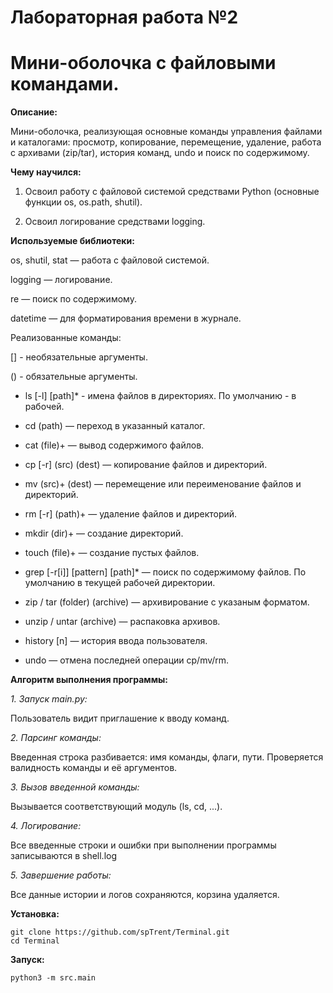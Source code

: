 # Лабораторная работа №2

# Мини-оболочка с файловыми командами.

**Описание:**

Мини-оболочка, реализующая основные команды управления файлами и каталогами: просмотр, копирование, перемещение, удаление, работа с архивами (zip/tar), история команд, undo и поиск по содержимому.

**Чему научился:**

1. Освоил работу с файловой системой средствами Python (основные функции os, os.path, shutil).

2. Освоил логирование средствами logging.

**Используемые библиотеки:**

os, shutil, stat — работа с файловой системой.

logging — логирование.

re — поиск по содержимому.

datetime — для форматирования времени в журнале.

Реализованные команды:

[] - необязательные аргументы.

() - обязательные аргументы.

- ls [-l] [path]* - имена файлов в директориях. По умолчанию - в рабочей.

- cd (path) — переход в указанный каталог.

- cat (file)+ — вывод содержимого файлов.

- cp [-r] (src) (dest) — копирование файлов и директорий.

- mv (src)+ (dest) — перемещение или переименование файлов и директорий.

- rm [-r] (path)+ — удаление файлов и директорий.

- mkdir (dir)+ — создание директорий.

- touch (file)+ — создание пустых файлов.

- grep [-r[i]] [pattern] [path]* — поиск по содержимому файлов. По умолчанию в текущей рабочей директории.

- zip / tar (folder) (archive) — архивирование с указаным форматом.

- unzip / untar (archive) — распаковка архивов.

- history [n] — история ввода пользователя.

- undo — отмена последней операции cp/mv/rm.


**Алгоритм выполнения программы:**

*1. Запуск main.py:*

Пользователь видит приглашение к вводу команд.

*2. Парсинг команды:*

Введенная строка разбивается: имя команды, флаги, пути.
Проверяется валидность команды и её аргументов.

*3. Вызов введенной команды:*

Вызывается соответствующий модуль (ls, cd, ...).


*4. Логирование:*

Все введенные строки и ошибки при выполнении программы записываются в shell.log


*5. Завершение работы:*

Все данные истории и логов сохраняются, корзина удаляется.


**Установка:**

    git clone https://github.com/spTrent/Terminal.git
    cd Terminal

**Запуск:**

    python3 -m src.main
